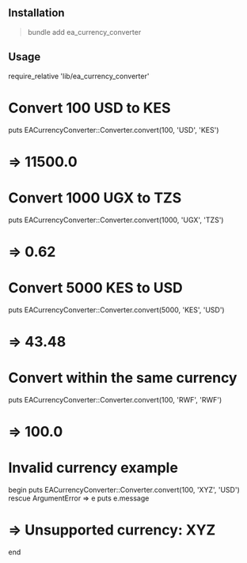 ## Installation
> bundle add ea_currency_converter

## Usage
require_relative 'lib/ea_currency_converter'

# Convert 100 USD to KES
puts EACurrencyConverter::Converter.convert(100, 'USD', 'KES') 
# => 11500.0

# Convert 1000 UGX to TZS
puts EACurrencyConverter::Converter.convert(1000, 'UGX', 'TZS') 
# => 0.62

# Convert 5000 KES to USD
puts EACurrencyConverter::Converter.convert(5000, 'KES', 'USD') 
# => 43.48

# Convert within the same currency
puts EACurrencyConverter::Converter.convert(100, 'RWF', 'RWF') 
# => 100.0

# Invalid currency example
begin
  puts EACurrencyConverter::Converter.convert(100, 'XYZ', 'USD')
rescue ArgumentError => e
  puts e.message
  # => Unsupported currency: XYZ
end

